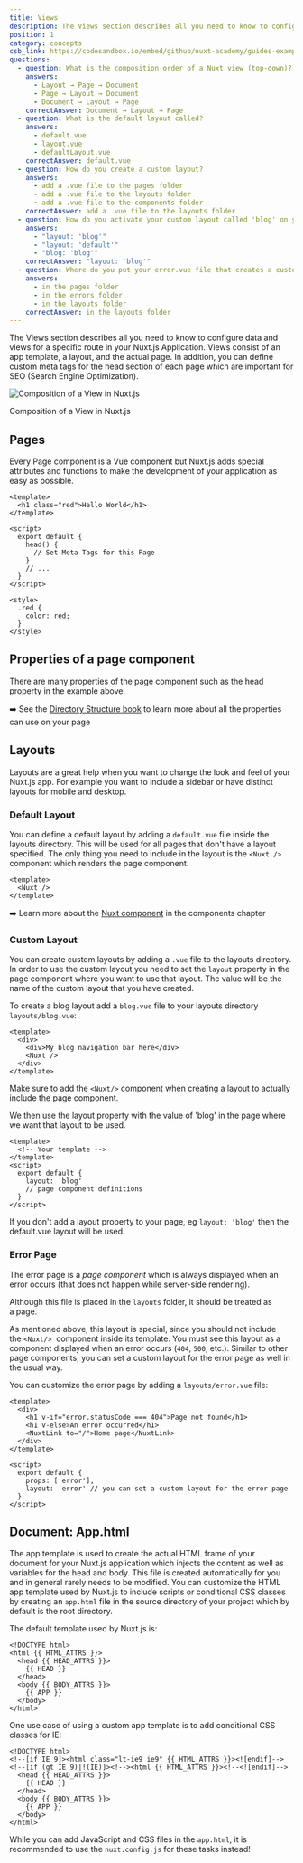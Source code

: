 ```yaml
---
title: Views
description: The Views section describes all you need to know to configure data and views for a specific route in your Nuxt.js Application. Views consist of an app template, a layout, and the actual page.
position: 1
category: concepts
csb_link: https://codesandbox.io/embed/github/nuxt-academy/guides-examples/tree/master/02_concepts/01_views?fontsize=14&hidenavigation=1&theme=dark
questions:
  - question: What is the composition order of a Nuxt view (top-down)?
    answers:
      - Layout → Page → Document
      - Page → Layout → Document
      - Document → Layout → Page
    correctAnswer: Document → Layout → Page
  - question: What is the default layout called?
    answers:
      - default.vue
      - layout.vue
      - defaultLayout.vue
    correctAnswer: default.vue
  - question: How do you create a custom layout?
    answers:
      - add a .vue file to the pages folder
      - add a .vue file to the layouts folder
      - add a .vue file to the components folder
    correctAnswer: add a .vue file to the layouts folder
  - question: How do you activate your custom layout called 'blog' on your page?
    answers:
      - "layout: 'blog'"
      - "layout: 'default'"
      - "blog: 'blog'"
    correctAnswer: "layout: 'blog'"
  - question: Where do you put your error.vue file that creates a customized error page
    answers:
      - in the pages folder
      - in the errors folder
      - in the layouts folder
    correctAnswer: in the layouts folder
---
```


The Views section describes all you need to know to configure data and views for a specific route in your Nuxt.js Application. Views consist of an app template, a layout, and the actual page. In addition, you can define custom meta tags for the head section of each page which are important for SEO (Search Engine Optimization).

![Composition of a View in Nuxt.js](/guides/views.png)

Composition of a View in Nuxt.js

## Pages

Every Page component is a Vue component but Nuxt.js adds special attributes and functions to make the development of your application as easy as possible.

```html{}[pages/index.vue]
<template>
  <h1 class="red">Hello World</h1>
</template>

<script>
  export default {
    head() {
      // Set Meta Tags for this Page
    }
    // ...
  }
</script>

<style>
  .red {
    color: red;
  }
</style>
```

## Properties of a page component

There are many properties of the page component such as the head property in the example above.

➡️ See the [Directory Structure book](/guides/directory-structure/nuxt) to learn more about all the properties can use on your page

## Layouts

Layouts are a great help when you want to change the look and feel of your Nuxt.js app. For example you want to include a sidebar or have distinct layouts for mobile and desktop.

### Default Layout

You can define a default layout by adding a `default.vue` file inside the layouts directory. This will be used for all pages that don't have a layout specified. The only thing you need to include in the layout is the `<Nuxt />` component which renders the page component.

```html{}[layouts/default.vue]
<template>
  <Nuxt />
</template>
```

➡️ Learn more about the [Nuxt component](/guides/features/nuxt-components) in the components chapter

### Custom Layout

You can create custom layouts by adding a `.vue` file to the layouts directory. In order to use the custom layout you need to set the `layout` property in the page component where you want to use that layout. The value will be the name of the custom layout that you have created.

To create a blog layout add a `blog.vue` file to your layouts directory `layouts/blog.vue`:

```html{}[layouts/blog.vue]
<template>
  <div>
    <div>My blog navigation bar here</div>
    <Nuxt />
  </div>
</template>
```

<base-alert>

Make sure to add the `<Nuxt/>` component when creating a layout to actually include the page component.

</base-alert>

We then use the layout property with the value of 'blog' in the page where we want that layout to be used.

```html{}[pages/posts.vue]
<template>
  <!-- Your template -->
</template>
<script>
  export default {
    layout: 'blog'
    // page component definitions
  }
</script>
```

<base-alert type="info">

If you don't add a layout property to your page, eg `layout: 'blog'` then the default.vue layout will be used.

</base-alert>

<app-modal>
  <code-sandbox  :src="csb_link"></code-sandbox>
</app-modal>

### Error Page

The error page is a *page component* which is always displayed when an error occurs (that does not happen while server-side rendering).

<base-alert>

Although this file is placed in the `layouts` folder, it should be treated as a page.

</base-alert>

As mentioned above, this layout is special, since you should not include the `<Nuxt/>`  component inside its template. You must see this layout as a component displayed when an error occurs (`404`, `500`, etc.). Similar to other page components, you can set a custom layout for the error page as well in the usual way.

You can customize the error page by adding a `layouts/error.vue` file:

```html{}[layouts/error.vue]
<template>
  <div>
    <h1 v-if="error.statusCode === 404">Page not found</h1>
    <h1 v-else>An error occurred</h1>
    <NuxtLink to="/">Home page</NuxtLink>
  </div>
</template>

<script>
  export default {
    props: ['error'],
    layout: 'error' // you can set a custom layout for the error page
  }
</script>
```

## Document: App.html

The app template is used to create the actual HTML frame of your document for your Nuxt.js application which injects the content as well as variables for the head and body. This file is created automatically for you and in general rarely needs to be modified. You can customize the HTML app template used by Nuxt.js to include scripts or conditional CSS classes by creating an `app.html` file in the source directory of your project which by default is the root directory.

The default template used by Nuxt.js is:

```html{}[app.html]
<!DOCTYPE html>
<html {{ HTML_ATTRS }}>
  <head {{ HEAD_ATTRS }}>
    {{ HEAD }}
  </head>
  <body {{ BODY_ATTRS }}>
    {{ APP }}
  </body>
</html>
```

One use case of using a custom app template is to add conditional CSS classes for IE:

```html{}[app.html]
<!DOCTYPE html>
<!--[if IE 9]><html class="lt-ie9 ie9" {{ HTML_ATTRS }}><![endif]-->
<!--[if (gt IE 9)|!(IE)]><!--><html {{ HTML_ATTRS }}><!--<![endif]-->
  <head {{ HEAD_ATTRS }}>
    {{ HEAD }}
  </head>
  <body {{ BODY_ATTRS }}>
    {{ APP }}
  </body>
</html>
```

<base-alert type="info">

While you can add JavaScript and CSS files in the `app.html`, it is recommended to use the `nuxt.config.js` for these tasks instead!

</base-alert>

<quiz :questions="questions"></quiz>
